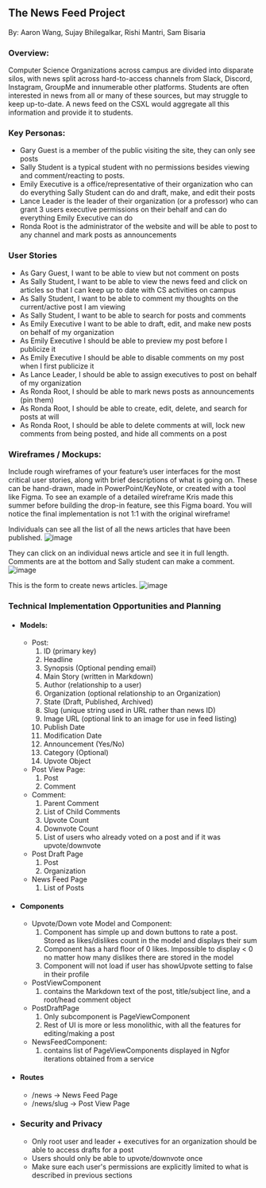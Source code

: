 ## The News Feed Project
By: Aaron Wang, Sujay Bhilegalkar, Rishi Mantri, Sam Bisaria

### Overview:
Computer Science Organizations across campus are divided into disparate silos, with news split across hard-to-access channels from Slack, Discord, Instagram, GroupMe and innumerable other platforms. Students are often interested in news from all or many of these sources, but may struggle to keep up-to-date. A news feed on the CSXL would aggregate all this information and provide it to students. 

### Key Personas:
- Gary Guest is a member of the public visiting the site, they can only see posts
- Sally Student is a typical student with no permissions besides viewing and comment/reacting to posts.
- Emily Executive is a office/representative of their organization who can do everything Sally Student can do and draft, make, and edit their posts
- Lance Leader is the leader of their organization (or a professor) who can grant 3 users executive permissions on their behalf and can do everything Emily Executive can do
- Ronda Root is the administrator of the website and will be able to post to any channel and mark posts as announcements

### User Stories
- As Gary Guest, I want to be able to view but not comment on posts
- As Sally Student, I want to be able to view the news feed and click on articles so that I can keep up to date with CS activities on campus
- As Sally Student, I want to be able to comment my thoughts on the current/active post I am viewing
- As Sally Student, I want to be able to search for posts and comments
- As Emily Executive I want to be able to draft, edit, and make new posts on behalf of my organization 
- As Emily Executive I should be able to preview my post before I publicize it
- As Emily Executive I should be able to disable comments on my post when I first publicize it
- As Lance Leader, I should be able to assign executives to post on behalf of my organization
- As Ronda Root, I should be able to mark news posts as announcements (pin them)
- As Ronda Root, I should be able to create, edit, delete, and search for posts at will
- As Ronda Root, I should be able to delete comments at will, lock new comments from being posted, and hide all comments on a post

### Wireframes / Mockups: 
Include rough wireframes of your feature’s user interfaces for the most critical user stories, along with brief descriptions of what is going on. These can be hand-drawn, made in PowerPoint/KeyNote, or created with a tool like Figma. To see an example of a detailed wireframe Kris made this summer before building the drop-in feature, see this Figma board. You will notice the final implementation is not 1:1 with the original wireframe!


Individuals can see all the list of all the news articles that have been published. 
![image](https://github.com/comp423-24s/csxl-final-team-c4/assets/93228261/c6d65e96-186d-4fdd-8775-9bd15d62e9a2)


They can click on an individual news article and see it in full length. Comments are at the bottom and Sally student can make a comment. 
![image](https://github.com/comp423-24s/csxl-final-team-c4/assets/93228261/b3569986-9426-4f11-a8ad-570794f9a230)

This is the form to create news articles.
![image](https://github.com/comp423-24s/csxl-final-team-c4/assets/93228261/cd967676-1cce-47ca-97ec-aa3128f8f9b3)


### Technical Implementation Opportunities and Planning
- #### Models:
  - Post:
    1. ID (primary key)
    2. Headline 
    3. Synopsis (Optional pending email)
    4. Main Story (written in Markdown)
    5. Author (relationship to a user)
    6. Organization (optional relationship to an Organization)
    7. State (Draft, Published, Archived)
    8. Slug (unique string used in URL rather than news ID)
    9. Image URL (optional link to an image for use in feed listing)
    10. Publish Date 
    11. Modification Date
    12. Announcement (Yes/No)
    13. Category (Optional)
    14. Upvote Object
  - Post View Page: 
    1. Post
    2. Comment
  - Comment:
    1. Parent Comment  
    2. List of Child Comments
    3. Upvote Count
    4. Downvote Count
    5. List of users who already voted on a post and if it was upvote/downvote
  - Post Draft Page
    1. Post
    2. Organization
  - News Feed Page
    1. List of Posts
- #### Components
  - Upvote/Down vote Model and Component:
    1. Component has simple up and down buttons to rate a post. Stored as likes/dislikes count in the model and displays their sum
    2. Component has a hard floor of 0 likes. Impossible to display < 0 no matter how many dislikes there are stored in the model
    3. Component will not load if user has showUpvote setting to false in their profile 
  - PostViewComponent
    1. contains the Markdown text of the post, title/subject line, and a root/head comment object
  - PostDraftPage
    1. Only subcomponent is  PageViewComponent
    2. Rest of UI is more or less monolithic, with all the features for  editing/making a post
  - NewsFeedComponent:
    1. contains list of PageViewComponents displayed in Ngfor iterations obtained from a service

- #### Routes
  - /news -> News Feed Page
  - /news/slug -> Post View Page

- ### Security and Privacy
  - Only root user and leader + executives for an organization should be able to access drafts for a post
  - Users should only be able to upvote/downvote once
  - Make sure each user's permissions are explicitly limited to what is described in previous sections


